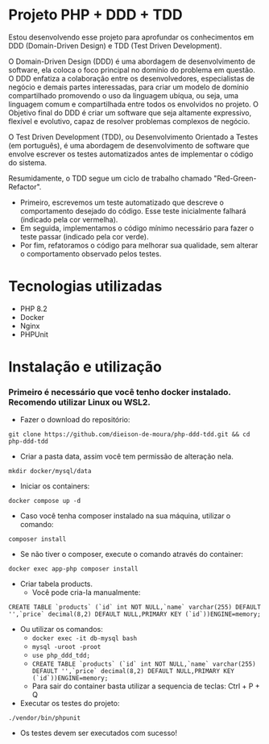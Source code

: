 # Projeto PHP + DDD + TDD
Estou desenvolvendo esse projeto para aprofundar os conhecimentos em DDD (Domain-Driven Design) e TDD (Test Driven Development).

O Domain-Driven Design (DDD) é uma abordagem de desenvolvimento de software, ela coloca o foco principal no domínio do problema em questão. O DDD enfatiza a colaboração entre os desenvolvedores, especialistas de negócio e demais partes interessadas, para criar um modelo de domínio compartilhado promovendo o uso da linguagem ubíqua, ou seja, uma linguagem comum e compartilhada entre todos os envolvidos no projeto.
O Objetivo final do DDD é criar um software que seja altamente expressivo, flexível e evolutivo, capaz de resolver problemas complexos de negócio.

O Test Driven Development (TDD), ou Desenvolvimento Orientado a Testes (em português), é uma abordagem de desenvolvimento de software que envolve escrever os testes automatizados antes de implementar o código do sistema.

Resumidamente, o TDD segue um ciclo de trabalho chamado "Red-Green-Refactor".
- Primeiro, escrevemos um teste automatizado que descreve o comportamento desejado do código. Esse teste inicialmente falhará (indicado pela cor vermelha). 
- Em seguida, implementamos o código mínimo necessário para fazer o teste passar (indicado pela cor verde). 
- Por fim, refatoramos o código para melhorar sua qualidade, sem alterar o comportamento observado pelos testes.

# Tecnologias utilizadas
- PHP 8.2
- Docker
- Nginx
- PHPUnit

# Instalação e utilização
### Primeiro é necessário que você tenho docker instalado. Recomendo utilizar Linux ou WSL2.

- Fazer o download do repositório:
```
git clone https://github.com/dieison-de-moura/php-ddd-tdd.git && cd php-ddd-tdd
```

- Criar a pasta data, assim você tem permissão de alteração nela.
```
mkdir docker/mysql/data
```

- Iniciar os containers:
```
docker compose up -d
```

- Caso você tenha composer instalado na sua máquina, utilizar o comando:
```
composer install
```

- Se não tiver o composer, execute o comando através do container:
```
docker exec app-php composer install
```

- Criar tabela products.
    - Você pode cria-la manualmente:
```
CREATE TABLE `products` (`id` int NOT NULL,`name` varchar(255) DEFAULT '',`price` decimal(8,2) DEFAULT NULL,PRIMARY KEY (`id`))ENGINE=memory;
```

- Ou utilizar os comandos:
    - ```docker exec -it db-mysql bash```
    - ```mysql -uroot -proot```
    - ```use php_ddd_tdd;```
    - ```CREATE TABLE `products` (`id` int NOT NULL,`name` varchar(255) DEFAULT '',`price` decimal(8,2) DEFAULT NULL,PRIMARY KEY (`id`))ENGINE=memory;```
    - Para sair do container basta utilizar a sequencia de teclas: Ctrl + P + Q
- Executar os testes do projeto:
```
./vendor/bin/phpunit
```

- Os testes devem ser executados com sucesso!